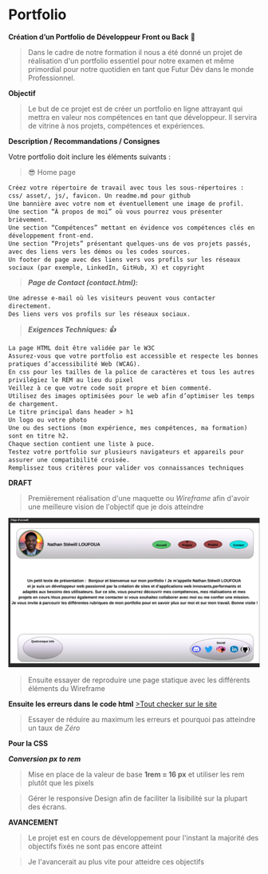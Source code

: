 # Portfolio

**Création d’un Portfolio de Développeur Front ou Back** 🚀
>Dans le cadre de notre formation il nous a été donné un projet de réalisation d'un portfolio essentiel pour notre examen et même primordial pour notre quotidien en tant que Futur Dév dans le monde Professionnel.

**Objectif** 
>Le but de ce projet est de créer un portfolio en ligne attrayant qui mettra en valeur nos compétences en tant que développeur. Il servira de vitrine à nos projets, compétences et expériences.

**Description / Recommandations / Consignes**

Votre portfolio doit inclure les éléments suivants :
>😎 Home page

    Créez votre répertoire de travail avec tous les sous-répertoires : css/ asset/, js/, favicon. Un readme.md pour github
    Une bannière avec votre nom et éventuellement une image de profil.
    Une section “À propos de moi” où vous pourrez vous présenter brièvement.
    Une section “Compétences” mettant en évidence vos compétences clés en développement front-end.
    Une section “Projets” présentant quelques-uns de vos projets passés, avec des liens vers les démos ou les codes sources.
    Un footer de page avec des liens vers vos profils sur les réseaux sociaux (par exemple, LinkedIn, GitHub, X) et copyright

>***Page de Contact (contact.html):***

    Une adresse e-mail où les visiteurs peuvent vous contacter directement.
    Des liens vers vos profils sur les réseaux sociaux.

>***Exigences Techniques: :+1:***

    La page HTML doit être validée par le W3C
    Assurez-vous que votre portfolio est accessible et respecte les bonnes pratiques d’accessibilité Web (WCAG).
    En css pour les tailles de la police de caractères et tous les autres privilégiez le REM au lieu du pixel
    Veillez à ce que votre code soit propre et bien commenté.
    Utilisez des images optimisées pour le web afin d’optimiser les temps de chargement.
    Le titre principal dans header > h1
    Un logo ou votre photo
    Une ou des sections (mon expérience, mes compétences, ma formation) sont en titre h2.
    Chaque section contient une liste à puce.
    Testez votre portfolio sur plusieurs navigateurs et appareils pour assurer une compatibilité croisée.
    Remplissez tous critères pour valider vos connaissances techniques
 
**DRAFT**
>Premièrement réalisation d'une maquette ou *Wireframe* afin d'avoir une meilleure vision de l'objectif que je dois atteindre

![cover](./asset/result.png)

>Ensuite essayer de reproduire une page statique avec les différents éléments du Wireframe

**Ensuite les erreurs dans le code html**
 [>Tout checker sur le site](https://validator.w3.org/#validate_by_input)

> Essayer de réduire au maximum les erreurs et pourquoi pas atteindre un taux de *Zéro* 

**Pour la CSS**

***Conversion px to rem***

>Mise en place de la valeur de base **1rem = 16 px** et utiliser les rem plutôt que les pixels

>Gérer le responsive Design afin de faciliter la lisibilité sur la plupart des écrans.


**AVANCEMENT** 
> Le projet est en cours de développement pour l'instant la majorité des objectifs fixés ne sont pas encore atteint

> Je l'avancerait au plus vite pour atteidre ces objectifs
